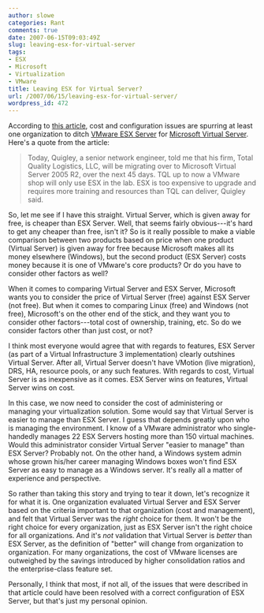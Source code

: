 ```yaml
---
author: slowe
categories: Rant
comments: true
date: 2007-06-15T09:03:49Z
slug: leaving-esx-for-virtual-server
tags:
- ESX
- Microsoft
- Virtualization
- VMware
title: Leaving ESX for Virtual Server?
url: /2007/06/15/leaving-esx-for-virtual-server/
wordpress_id: 472
---
```


According to [this article](http://servervirtualization.blogs.techtarget.com/2007/06/04/vmware-esx-configuration-cost-problems-spur-users-switch-to-microsoft-virtual-server/), cost and configuration issues are spurring at least one organization to ditch [VMware ESX Server](http://www.vmware.com/products/vi/esx/) for [Microsoft Virtual Server](http://www.microsoft.com/windowsserversystem/virtualserver/). Here's a quote from the article:

>Today, Quigley, a senior network engineer, told me that his firm, Total Quality Logistics, LLC, will be migrating over to Microsoft Virtual Server 2005 R2, over the next 45 days. TQL  up to now a VMware shop  will only use ESX in the lab. ESX is too expensive to upgrade and requires more training and resources than TQL can deliver, Quigley said.

So, let me see if I have this straight. Virtual Server, which is given away for free, is cheaper than ESX Server. Well, that seems fairly obvious---it's hard to get any cheaper than free, isn't it? So is it really possible to make a viable comparison between two products based on price when one product (Virtual Server) is given away for free because Microsoft makes all its money elsewhere (Windows), but the second product (ESX Server) costs money because it is one of VMware's core products? Or do you have to consider other factors as well?

When it comes to comparing Virtual Server and ESX Server, Microsoft wants you to consider the price of Virtual Server (free) against ESX Server (not free). But when it comes to comparing Linux (free) and Windows (not free), Microsoft's on the other end of the stick, and they want you to consider other factors---total cost of ownership, training, etc. So do we consider factors other than just cost, or not?

I think most everyone would agree that with regards to features, ESX Server (as part of a Virtual Infrastructure 3 implementation) clearly outshines Virtual Server. After all, Virtual Server doesn't have VMotion (live migration), DRS, HA, resource pools, or any such features. With regards to cost, Virtual Server is as inexpensive as it comes. ESX Server wins on features, Virtual Server wins on cost.

In this case, we now need to consider the cost of administering or managing your virtualization solution. Some would say that Virtual Server is easier to manage than ESX Server. I guess that depends greatly upon who is managing the environment. I know of a VMware administrator who single-handedly manages 22 ESX Servers hosting more than 150 virtual machines. Would this administrator consider Virtual Server "easier to manage" than ESX Server? Probably not. On the other hand, a Windows system admin whose grown his/her career managing Windows boxes won't find ESX Server as easy to manage as a Windows server. It's really all a matter of experience and perspective.

So rather than taking this story and trying to tear it down, let's recognize it for what it is. One organization evaluated Virtual Server and ESX Server based on the criteria important to that organization (cost and management), and felt that Virtual Server was the _right_ choice for them. It won't be the right choice for every organization, just as ESX Server isn't the right choice for all organizations. And it's _not_ validation that Virtual Server is _better_ than ESX Server, as the definition of "better" will change from organization to organization. For many organizations, the cost of VMware licenses are outweighed by the savings introduced by higher consolidation ratios and the enterprise-class feature set.

Personally, I think that most, if not all, of the issues that were described in that article could have been resolved with a correct configuration of ESX Server, but that's just my personal opinion.

